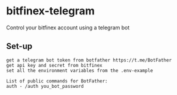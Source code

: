 # bitfinex-telegram
Control your bitfinex account using a telegram bot

## Set-up

	get a telegram bot token from botfather https://t.me/BotFather
	get api key and secret from bitfinex
	set all the environment variables from the .env-example

	List of public commands for BotFather:
	auth - /auth you_bot_password
